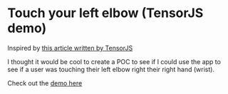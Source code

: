 # Touch your left elbow (TensorJS demo)

Inspired by [this article written by TensorJS](https://blog.tensorflow.org/2021/05/next-generation-pose-detection-with-movenet-and-tensorflowjs.html)

I thought it would be cool to create a POC to see if I could use the app to see if a user was touching their left elbow right their right hand (wrist). 

Check out the [demo here](https://touch-your-left-elbow.netlify.app/)